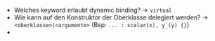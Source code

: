 - Welches keyword erlaubt dynamic binding? -> `virtual`
- Wie kann auf den Konstruktor der Oberklasse delegiert werden? -> `<oberklasse>(<argumente>` (Bsp: `... : scalar(x), y_(y) {}`)
- 